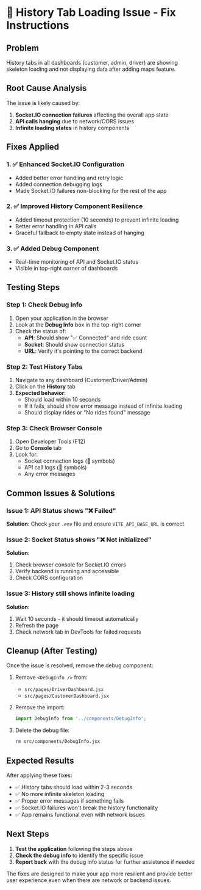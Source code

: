 # 🔧 History Tab Loading Issue - Fix Instructions

## Problem
History tabs in all dashboards (customer, admin, driver) are showing skeleton loading and not displaying data after adding maps feature.

## Root Cause Analysis
The issue is likely caused by:
1. **Socket.IO connection failures** affecting the overall app state
2. **API calls hanging** due to network/CORS issues
3. **Infinite loading states** in history components

## Fixes Applied

### 1. ✅ Enhanced Socket.IO Configuration
- Added better error handling and retry logic
- Added connection debugging logs
- Made Socket.IO failures non-blocking for the rest of the app

### 2. ✅ Improved History Component Resilience
- Added timeout protection (10 seconds) to prevent infinite loading
- Better error handling in API calls
- Graceful fallback to empty state instead of hanging

### 3. ✅ Added Debug Component
- Real-time monitoring of API and Socket.IO status
- Visible in top-right corner of dashboards

## Testing Steps

### Step 1: Check Debug Info
1. Open your application in the browser
2. Look at the **Debug Info** box in the top-right corner
3. Check the status of:
   - **API**: Should show "✅ Connected" and ride count
   - **Socket**: Should show connection status
   - **URL**: Verify it's pointing to the correct backend

### Step 2: Test History Tabs
1. Navigate to any dashboard (Customer/Driver/Admin)
2. Click on the **History** tab
3. **Expected behavior**:
   - Should load within 10 seconds
   - If it fails, should show error message instead of infinite loading
   - Should display rides or "No rides found" message

### Step 3: Check Browser Console
1. Open Developer Tools (F12)
2. Go to **Console** tab
3. Look for:
   - Socket connection logs (🔌 symbols)
   - API call logs (🔄 symbols)
   - Any error messages

## Common Issues & Solutions

### Issue 1: API Status shows "❌ Failed"
**Solution**: Check your `.env` file and ensure `VITE_API_BASE_URL` is correct

### Issue 2: Socket Status shows "❌ Not initialized"
**Solution**: 
1. Check browser console for Socket.IO errors
2. Verify backend is running and accessible
3. Check CORS configuration

### Issue 3: History still shows infinite loading
**Solution**:
1. Wait 10 seconds - it should timeout automatically
2. Refresh the page
3. Check network tab in DevTools for failed requests

## Cleanup (After Testing)

Once the issue is resolved, remove the debug component:

1. Remove `<DebugInfo />` from:
   - `src/pages/DriverDashboard.jsx`
   - `src/pages/CustomerDashboard.jsx`

2. Remove the import:
   ```javascript
   import DebugInfo from '../components/DebugInfo';
   ```

3. Delete the debug file:
   ```bash
   rm src/components/DebugInfo.jsx
   ```

## Expected Results

After applying these fixes:
- ✅ History tabs should load within 2-3 seconds
- ✅ No more infinite skeleton loading
- ✅ Proper error messages if something fails
- ✅ Socket.IO failures won't break the history functionality
- ✅ App remains functional even with network issues

## Next Steps

1. **Test the application** following the steps above
2. **Check the debug info** to identify the specific issue
3. **Report back** with the debug info status for further assistance if needed

The fixes are designed to make your app more resilient and provide better user experience even when there are network or backend issues.

